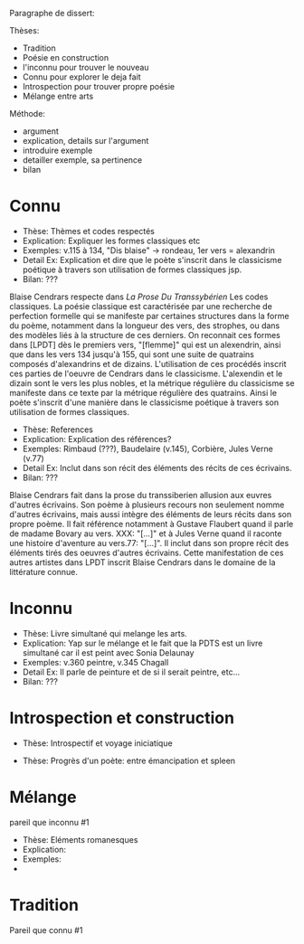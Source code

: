 Paragraphe de dissert:

Thèses:
- Tradition
- Poésie en construction
- l'inconnu pour trouver le nouveau
- Connu pour explorer le deja fait
- Introspection pour trouver propre poésie
- Mélange entre arts

Méthode:
- argument
- explication, details sur l'argument
- introduire exemple
- detailler exemple, sa pertinence
- bilan

# Connu

- Thèse: Thèmes et codes respectés
- Explication: Expliquer les formes classiques etc
- Exemples: v.115 à 134, "Dis blaise" -> rondeau, 1er vers = alexandrin
- Detail Ex: Explication et dire que le poète s'inscrit dans le classicisme poétique à travers son utilisation de formes classiques jsp.
- Bilan: ???

Blaise Cendrars respecte dans *La Prose Du Transsybérien* Les codes classiques. La poésie classique est caractérisée par une recherche de perfection formelle qui se manifeste par certaines structures dans la forme du poème, notamment dans la longueur des vers, des strophes, ou dans des modèles liés à la structure de ces derniers. On reconnait ces formes dans [LPDT] dès le premiers vers, "[flemme]" qui est un alexendrin, ainsi que dans les vers 134 jusqu'à 155, qui sont une suite de quatrains composés d'alexandrins et de dizains. L'utilisation de ces procédés inscrit ces parties de l'oeuvre de Cendrars dans le classicisme. L'alexendin et le dizain sont le vers les plus nobles, et la métrique régulière du classicisme se manifeste dans ce texte par la métrique régulière des quatrains. Ainsi le poète s'inscrit d'une manière dans le classicisme poétique à travers son utilisation de formes classiques.

- Thèse: References
- Explication: Explication des références?
- Exemples: Rimbaud (???), Baudelaire (v.145), Corbière, Jules Verne (v.77)
- Detail Ex: Inclut dans son récit des éléments des récits de ces écrivains.
- Bilan: ???

Blaise Cendrars fait dans la prose du transsiberien allusion aux euvres d'autres écrivains. Son poème à plusieurs recours non seulement nomme d'autres écrivains, mais aussi intègre des éléments de leurs récits dans son propre poème. Il fait référence notamment à Gustave Flaubert quand il parle de madame Bovary au vers. XXX: "[...]" et à Jules Verne quand il raconte une histoire d'aventure au vers.77: "[...]". Il inclut dans son propre récit des éléments tirés des oeuvres d'autres écrivains. Cette manifestation de ces autres artistes dans LPDT inscrit Blaise Cendrars dans le domaine de la littérature connue.

# Inconnu

- Thèse: Livre simultané qui melange les arts.
- Explication: Yap sur le mélange et le fait que la PDTS est un livre simultané car il est peint avec Sonia Delaunay
- Exemples: v.360 peintre, v.345 Chagall
- Detail Ex: Il parle de peinture et de si il serait peintre, etc...
- Bilan: ???

# Introspection et construction

- Thèse: Introspectif et voyage iniciatique

- Thèse: Progrès d'un poète: entre émancipation et spleen

# Mélange

pareil que inconnu #1

- Thèse: Eléments romanesques
- Explication: 
- Exemples: 
- 
# Tradition

Pareil que connu #1

